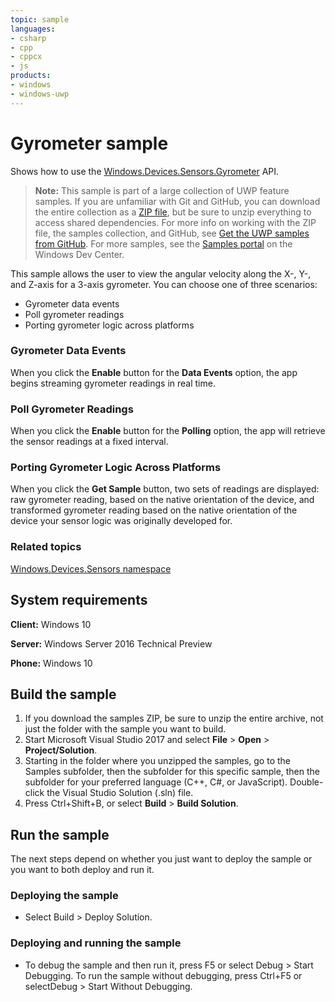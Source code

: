 ```yaml
---
topic: sample
languages:
- csharp
- cpp
- cppcx
- js
products:
- windows
- windows-uwp
---
```


<!---
  category: DevicesSensorsAndPower
  samplefwlink: http://go.microsoft.com/fwlink/p/?LinkId=620548
--->

# Gyrometer sample

Shows how to use the [Windows.Devices.Sensors.Gyrometer](http://msdn.microsoft.com/library/windows/apps/br225718) API.

> **Note:** This sample is part of a large collection of UWP feature samples. 
> If you are unfamiliar with Git and GitHub, you can download the entire collection as a 
> [ZIP file](https://github.com/Microsoft/Windows-universal-samples/archive/master.zip), but be 
> sure to unzip everything to access shared dependencies. For more info on working with the ZIP file, 
> the samples collection, and GitHub, see [Get the UWP samples from GitHub](https://aka.ms/ovu2uq). 
> For more samples, see the [Samples portal](https://aka.ms/winsamples) on the Windows Dev Center. 

This sample allows the user to view the angular velocity along the X-, Y-, and Z-axis for a 3-axis gyrometer. You can choose one of three scenarios:

-   Gyrometer data events
-   Poll gyrometer readings
-   Porting gyrometer logic across platforms

### Gyrometer Data Events

When you click the **Enable** button for the **Data Events** option, the app begins streaming gyrometer readings in real time.

### Poll Gyrometer Readings

When you click the **Enable** button for the **Polling** option, the app will retrieve the sensor readings at a fixed interval.

### Porting Gyrometer Logic Across Platforms

When you click the **Get Sample** button, two sets of readings are displayed: raw gyrometer reading, based on the native orientation of the device, and transformed gyrometer reading based on the native orientation of the device your sensor logic was originally developed for.

### Related topics

[Windows.Devices.Sensors namespace](http://go.microsoft.com/fwlink/p/?linkid=241981)  

## System requirements

**Client:** Windows 10

**Server:** Windows Server 2016 Technical Preview

**Phone:** Windows 10

## Build the sample

1. If you download the samples ZIP, be sure to unzip the entire archive, not just the folder with the sample you want to build. 
2. Start Microsoft Visual Studio 2017 and select **File** \> **Open** \> **Project/Solution**.
3. Starting in the folder where you unzipped the samples, go to the Samples subfolder, then the subfolder for this specific sample, then the subfolder for your preferred language (C++, C#, or JavaScript). Double-click the Visual Studio Solution (.sln) file.
4. Press Ctrl+Shift+B, or select **Build** \> **Build Solution**.

## Run the sample

The next steps depend on whether you just want to deploy the sample or you want to both deploy and run it.

### Deploying the sample

- Select Build > Deploy Solution. 

### Deploying and running the sample

- To debug the sample and then run it, press F5 or select Debug >  Start Debugging. To run the sample without debugging, press Ctrl+F5 or selectDebug > Start Without Debugging. 
